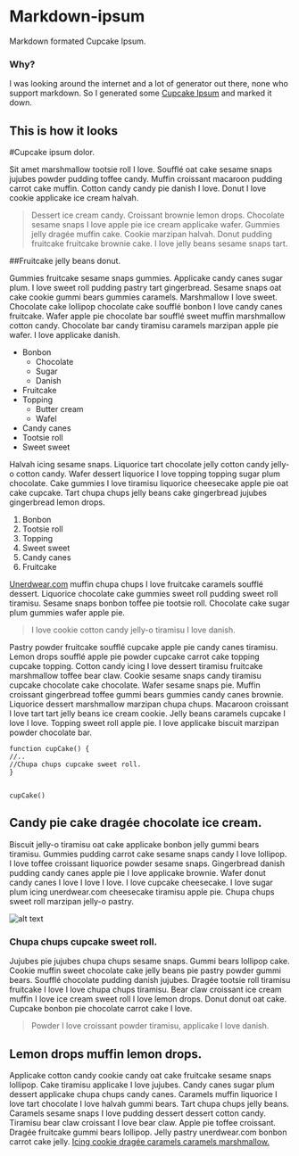 # Markdown-ipsum

Markdown formated Cupcake Ipsum.

### Why?

I was looking around the internet and a lot of generator out there, none who support markdown.
So I generated some [Cupcake Ipsum](http://cupcakeipsum.com) and marked it down.

## This is how it looks

#Cupcake ipsum dolor.

Sit amet marshmallow tootsie roll I love.
Soufflé oat cake sesame snaps jujubes powder pudding toffee candy.
Muffin croissant macaroon pudding carrot cake muffin. 
Cotton candy candy pie danish I love. Donut I love cookie applicake ice cream halvah. 

> Dessert ice cream candy. Croissant brownie lemon drops. Chocolate sesame snaps I love apple pie ice cream applicake wafer. Gummies jelly dragée muffin cake. Cookie marzipan halvah. Donut pudding fruitcake fruitcake brownie cake. I love jelly beans sesame snaps tart.

##Fruitcake jelly beans donut. 

Gummies fruitcake sesame snaps gummies. 
Applicake candy canes sugar plum. I love sweet roll pudding pastry tart gingerbread. 
Sesame snaps oat cake cookie gummi bears gummies caramels. Marshmallow I love sweet. 
Chocolate cake lollipop chocolate cake soufflé bonbon I love candy canes fruitcake. 
Wafer apple pie chocolate bar soufflé sweet muffin marshmallow cotton candy. 
Chocolate bar candy tiramisu caramels marzipan apple pie wafer. I love applicake danish.

- Bonbon 
  - Chocolate
  - Sugar
  - Danish
- Fruitcake 
- Topping 
  - Butter cream
  - Wafel
- Candy canes
- Tootsie roll
- Sweet sweet

Halvah icing sesame snaps. Liquorice tart chocolate jelly cotton candy jelly-o cotton candy.
Wafer dessert liquorice I love topping topping sugar plum chocolate. 
Cake gummies I love tiramisu liquorice cheesecake apple pie oat cake cupcake.
Tart chupa chups jelly beans cake gingerbread jujubes gingerbread lemon drops. 

1. Bonbon 
2. Tootsie roll
3. Topping 
4. Sweet sweet
5. Candy canes
6. Fruitcake 

[Unerdwear.com](http://google.com) muffin chupa chups I love fruitcake caramels soufflé dessert. 
Liquorice chocolate cake gummies sweet roll pudding sweet roll tiramisu. 
Sesame snaps bonbon toffee pie tootsie roll. 
Chocolate cake sugar plum gummies wafer apple pie. 

> I love cookie cotton candy jelly-o tiramisu I love danish. 

Pastry powder fruitcake soufflé cupcake apple pie candy canes tiramisu. 
Lemon drops soufflé apple pie powder cupcake carrot cake topping cupcake topping. 
Cotton candy icing I love dessert tiramisu fruitcake marshmallow toffee bear claw. 
Cookie sesame snaps candy tiramisu cupcake chocolate cake chocolate.
Wafer sesame snaps pie. Muffin croissant gingerbread toffee gummi bears gummies candy canes brownie. 
Liquorice dessert marshmallow marzipan chupa chups. Macaroon croissant I love tart tart jelly beans ice cream cookie.
Jelly beans caramels cupcake I love I love. Topping sweet roll apple pie. I love applicake biscuit marzipan powder chocolate bar. 

```
function cupCake() {
//..
//Chupa chups cupcake sweet roll.
}


cupCake()

```
## Candy pie cake dragée chocolate ice cream.

Biscuit jelly-o tiramisu oat cake applicake bonbon jelly gummi bears tiramisu. 
Gummies pudding carrot cake sesame snaps candy I love lollipop. I love toffee croissant liquorice powder sesame snaps. 
Gingerbread danish pudding candy canes apple pie I love applicake brownie.
Wafer donut candy canes I love I love I love. I love cupcake cheesecake. 
I love sugar plum icing unerdwear.com cheesecake tiramisu apple pie. Chupa chups sweet roll marzipan jelly-o pastry. 

![alt text](http://lorempixel.com/500/500/abstract/6/ "LorumPixel")


### Chupa chups cupcake sweet roll. 

Jujubes pie jujubes chupa chups sesame snaps. 
Gummi bears lollipop cake. Cookie muffin sweet chocolate cake jelly beans pie pastry powder gummi bears. 
Soufflé chocolate pudding danish jujubes. Dragée tootsie roll tiramisu fruitcake I love I love chupa chups tiramisu. 
Bear claw croissant ice cream muffin I love ice cream sweet roll I love lemon drops. 
Donut donut oat cake. Cupcake bonbon pie chocolate carrot cake I love.

> Powder I love croissant powder tiramisu, applicake I love danish. 

## Lemon drops muffin lemon drops. 
Applicake cotton candy cookie candy oat cake fruitcake sesame snaps lollipop. Cake tiramisu applicake I love jujubes. 
Candy canes sugar plum dessert applicake chupa chups candy canes. Caramels muffin liquorice I love tart chocolate I love halvah gummi bears. 
Tart chupa chups jelly beans. Caramels sesame snaps I love pudding dessert dessert cotton candy. 
Tiramisu bear claw croissant I love bear claw. Apple pie toffee croissant. Dragée fruitcake gummi bears lollipop. 
Jelly pastry unerdwear.com bonbon carrot cake jelly. [Icing cookie dragée caramels caramels marshmallow.](http://google.com/)






